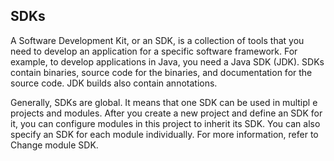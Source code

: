 ## SDKs﻿
A Software Development Kit, or an SDK, is a collection of tools that 
you need to develop an application for a specific software framework. 
For example, to develop applications in Java, you need a Java SDK (JDK).
 SDKs contain binaries, source code for the binaries, and documentation for 
 the source code. JDK builds also contain annotations.

Generally, SDKs are global. It means that one SDK can be used in multipl
e projects and modules. After you create a new project and define an SDK for it,
 you can configure modules in this project to inherit its SDK. You can also specify an SDK
  for each module individually. For more information, refer to Change module SDK.